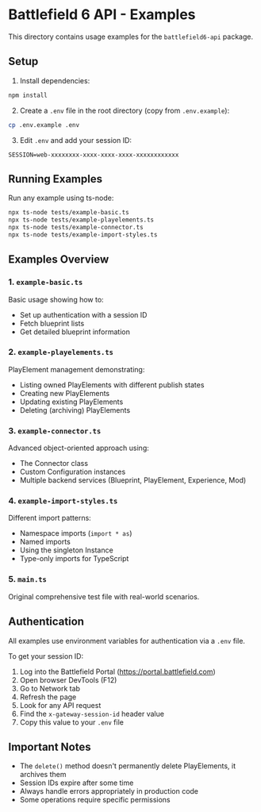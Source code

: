 # Battlefield 6 API - Examples

This directory contains usage examples for the `battlefield6-api` package.

## Setup

1. Install dependencies:

```bash
npm install
```

2. Create a `.env` file in the root directory (copy from `.env.example`):

```bash
cp .env.example .env
```

3. Edit `.env` and add your session ID:

```env
SESSION=web-xxxxxxxx-xxxx-xxxx-xxxx-xxxxxxxxxxxx
```

## Running Examples

Run any example using ts-node:

```bash
npx ts-node tests/example-basic.ts
npx ts-node tests/example-playelements.ts
npx ts-node tests/example-connector.ts
npx ts-node tests/example-import-styles.ts
```

## Examples Overview

### 1. `example-basic.ts`
Basic usage showing how to:
- Set up authentication with a session ID
- Fetch blueprint lists
- Get detailed blueprint information

### 2. `example-playelements.ts`
PlayElement management demonstrating:
- Listing owned PlayElements with different publish states
- Creating new PlayElements
- Updating existing PlayElements
- Deleting (archiving) PlayElements

### 3. `example-connector.ts`
Advanced object-oriented approach using:
- The Connector class
- Custom Configuration instances
- Multiple backend services (Blueprint, PlayElement, Experience, Mod)

### 4. `example-import-styles.ts`
Different import patterns:
- Namespace imports (`import * as`)
- Named imports
- Using the singleton Instance
- Type-only imports for TypeScript

### 5. `main.ts`
Original comprehensive test file with real-world scenarios.

## Authentication

All examples use environment variables for authentication via a `.env` file.

To get your session ID:
1. Log into the Battlefield Portal (https://portal.battlefield.com)
2. Open browser DevTools (F12)
3. Go to Network tab
4. Refresh the page
5. Look for any API request
6. Find the `x-gateway-session-id` header value
7. Copy this value to your `.env` file

## Important Notes

- The `delete()` method doesn't permanently delete PlayElements, it archives them
- Session IDs expire after some time
- Always handle errors appropriately in production code
- Some operations require specific permissions

